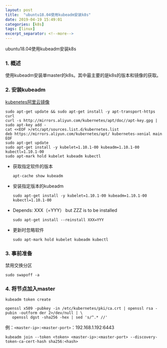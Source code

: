 ```yaml
---
layout: post
title:  "ubuntu18.04使用kubeadm安装k8s"
date: 2019-04-19 15:49:01
categories: [k8s]
tags: [linux]
excerpt_separator: <!--more-->
---
```


ubuntu18.04使用kubeadm安装k8s

<!--more-->

### 1. 概述

使用kubeadm安装单master的k8s。其中最主要的是k8s的版本和镜像的获取。

### 2. 安装kubeadm

[kubenetes阿里云镜像](https://opsx.alibaba.com/mirror)

```shell
sudo apt-get update && sudo apt-get install -y apt-transport-https curl
curl -s http://mirrors.aliyun.com/kubernetes/apt/doc//apt-key.gpg | sudo apt-key add -
cat <<EOF >/etc/apt/sources.list.d/kubernetes.list
deb https://mirrors.aliyun.com/kubernetes/apt/ kubernetes-xenial main
EOF
sudo apt-get update
sudo apt-get install -y kubelet=1.10.1-00 kubeadm=1.10.1-00 kubectl=1.10.1-00
sudo apt-mark hold kubelet kubeadm kubectl
```

* 获取指定软件的版本

    ```shell
    apt-cache show kubeadm
    ```

* 安装指定版本的kubeadm

    ```shell
    sudo apt-get install -y kubelet=1.10.1-00 kubeadm=1.10.1-00 kubectl=1.10.1-00
    ```

* Depends: XXX（=YYY） but ZZZ is to be installed

    ```shell
    sudo apt-get install --reinstall XXX=YYY
    ```

* 更新时忽略软件

    ```shell
    sudo apt-mark hold kubelet kubeadm kubectl
    ```

### 3. 事前准备

禁用交换分区

```shell
sudo swapoff -a
```

### 4. 将节点加入master

```shell
kubeadm token create
```

```shell
openssl x509 -pubkey -in /etc/kubernetes/pki/ca.crt | openssl rsa -pubin -outform der 2>/dev/null | \
   openssl dgst -sha256 -hex | sed 's/^.* //'
```

例：`<master-ip>:<master-port>`：192.168.1.192:6443

```shell
kubeadm join --token <token> <master-ip>:<master-port> --discovery-token-ca-cert-hash sha256:<hash>
```